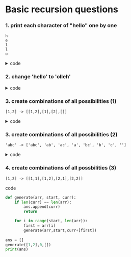 
# Basic recursion questions

### 1. print each character of "hello" one by one

```
h
e
l
l
o
```

<details>

<summary>code</summary>

```py
def recursive(s,start):
    
    # base case
    if start == len(s) - 1:
        print(s[start])
        return
    
    # recursive case
    print(s[start])

    return recursive(s,start+1)

recursive("hello", 0)
```
</details>


### 2. change 'hello' to 'olleh'

<details>

  <summary>code</summary>

```py
def recursive_inverse(i, curr):
    if i == -1:
        return curr
    else:
        curr += word[i]
        return recursive_inverse(i - 1, curr)

word = "hello"
ans = recursive_inverse(len(word) - 1, "")
print(ans)
```

</details>


### 3. create combinations of all possibilities (1)

```
[1,2] -> [[1,2],[1],[2],[]]
```

<details>

  <summary>code</summary>

```py
def generate_combinations(arr, start, curr):
    
    if start == len(arr):
        return [curr]
    
    include = generate_combinations(arr, start+1, curr+[arr[start]])
    exclude = generate_combinations(arr, start+1, curr)
    
    return include + exclude

res = generate_combinations([1,2],0,[])
print(res)
```

</details>

### 3. create combinations of all possibilities (2)

```
'abc' -> ['abc', 'ab', 'ac', 'a', 'bc', 'b', 'c', '']
```

<details>

  <summary>code</summary>

```py
ans = []
def generate(s,start,curr):
    if start == len(s):
        ans.append(curr)
        return
    include = generate(s, start+1, curr+s[start])
    exclude = generate(s, start+1, curr)

generate("abc",0,"")
```

</details>

### 4. create combinations of all possbilities (3)

```
[1,2] -> [[1,1],[1,2],[2,1],[2,2]]
```

  <summary>code</summary>

```py
def generate(arr, start, curr):
    if len(curr) == len(arr):
        ans.append(curr)
        return

    for i in range(start, len(arr)):
        first = arr[i]
        generate(arr,start,curr+[first])
    
ans = []
generate([1,2],0,[])
print(ans)
```